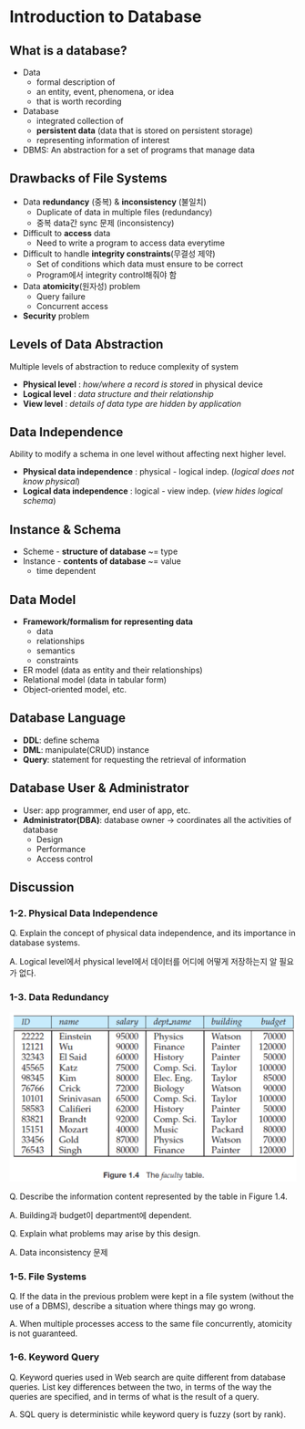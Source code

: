 # Introduction to Database

## What is a database?

* Data
  * formal description of
  * an entity, event, phenomena, or idea
  * that is worth recording
* Database
  * integrated collection of
  * **persistent data** (data that is stored on persistent storage)
  * representing information of interest
* DBMS: An abstraction for a set of programs that manage data

## Drawbacks of File Systems

* Data **redundancy** (중복) & **inconsistency** (불일치)
  * Duplicate of data in multiple files (redundancy)
  * 중복 data간 sync 문제 (inconsistency)
* Difficult to **access** data
  * Need to write a program to access data everytime
* Difficult to handle **integrity constraints**(무결성 제약)
  * Set of conditions which data must ensure to be correct
  * Program에서 integrity control해줘야 함
* Data **atomicity**(원자성) problem
  * Query failure
  * Concurrent access
* **Security** problem

## Levels of Data Abstraction

Multiple levels of abstraction to reduce complexity of system

* **Physical level**  : *how/where a record is stored* in physical device
* **Logical level**   : *data structure and their relationship*
* **View level**      : *details of data type are hidden by application*

## Data Independence

Ability to modify a schema in one level without affecting next higher level.

* **Physical data independence**  : physical - logical indep. (*logical does not know physical*)
* **Logical data independence**   : logical - view indep. (*view hides logical schema*)

## Instance & Schema

* Scheme - **structure of database** ~= type
* Instance - **contents of database** ~= value
  * time dependent

## Data Model

* **Framework/formalism for representing data**
  * data
  * relationships
  * semantics
  * constraints
* ER model (data as entity and their relationships)
* Relational model (data in tabular form)
* Object-oriented model, etc.

## Database Language

* **DDL**: define schema
* **DML**: manipulate(CRUD) instance
* **Query**: statement for requesting the retrieval of information

## Database User & Administrator

* User: app programmer, end user of app, etc.
* **Administrator(DBA)**: database owner -> coordinates all the activities of database
  * Design
  * Performance
  * Access control

## Discussion

### 1-2. Physical Data Independence

Q. Explain the concept of physical data independence, and its importance in database systems.

A. Logical level에서 physical level에서 데이터를 어디에 어떻게 저장하는지 알 필요가 없다.

### 1-3. Data Redundancy

![The faculty table](assets/001.png)

Q. Describe the information content represented by the table in Figure 1.4.

A. Building과 budget이 department에 dependent.

Q. Explain what problems may arise by this design.

A. Data inconsistency 문제

### 1-5. File Systems

Q. If the data in the previous problem were kept in a file system (without the use of a DBMS), describe a situation where things may go wrong.

A. When multiple processes access to the same file concurrently, atomicity is not guaranteed.

### 1-6. Keyword Query

Q. Keyword queries used in Web search are quite different from database queries.
List key differences between the two, in terms of the way the queries are specified, and in terms of what is the result of a query.

A. SQL query is deterministic while keyword query is fuzzy (sort by rank).
